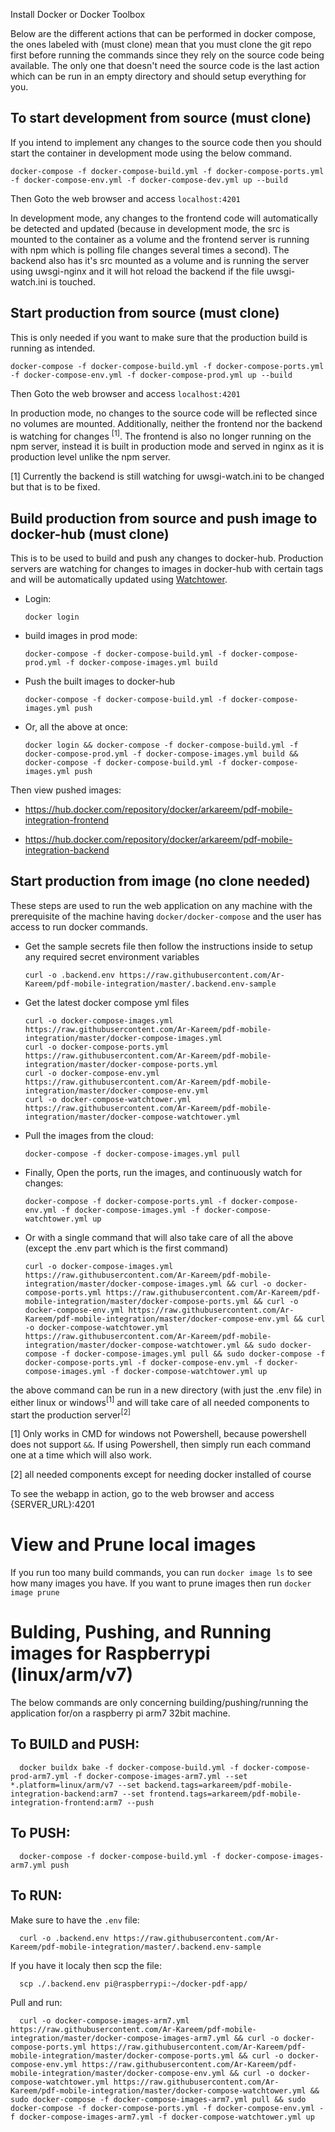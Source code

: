 Install Docker or Docker Toolbox




Below are the different actions that can be performed in docker compose, the ones labeled with (must clone) mean that you must clone the git repo first before running the commands since they rely on the source code being available. The only one that doesn't need the source code is the last action which can be run in an empty directory and should setup everything for you.

## To start development from source (must clone)

If you intend to implement any changes to the source code then you should start the container in development mode using the below command.

    docker-compose -f docker-compose-build.yml -f docker-compose-ports.yml -f docker-compose-env.yml -f docker-compose-dev.yml up --build

Then Goto the web browser and access `localhost:4201`

In development mode, any changes to the frontend code will automatically be detected and updated (because in development mode, the src is mounted to the container as a volume and the frontend server is running with npm which is polling file changes several times a second). The backend also has it's src mounted as a volume and is running the server using uwsgi-nginx and it will hot reload the backend if the file uwsgi-watch.ini is touched.

## Start production from source (must clone)

This is only needed if you want to make sure that the production build is running as intended.

    docker-compose -f docker-compose-build.yml -f docker-compose-ports.yml -f docker-compose-env.yml -f docker-compose-prod.yml up --build

Then Goto the web browser and access `localhost:4201`

In production mode, no changes to the source code will be reflected since no volumes are mounted. Additionally, neither the frontend nor the backend is watching for changes <sup>[1]</sup>. The frontend is also no longer running on the npm server, instead it is built in production mode and served in nginx as it is production level unlike the npm server.

[1] Currently the backend is still watching for uwsgi-watch.ini to be changed but that is to be fixed.

## Build production from source and push image to docker-hub (must clone)

This is to be used to build and push any changes to docker-hub. Production servers are watching for changes to images in docker-hub with certain tags and will be automatically updated using [Watchtower](https://github.com/containrrr/watchtower/).

- Login: 
        
      docker login

- build images in prod mode: 

      docker-compose -f docker-compose-build.yml -f docker-compose-prod.yml -f docker-compose-images.yml build

- Push the built images to docker-hub 

      docker-compose -f docker-compose-build.yml -f docker-compose-images.yml push

- Or, all the above at once:

      docker login && docker-compose -f docker-compose-build.yml -f docker-compose-prod.yml -f docker-compose-images.yml build && docker-compose -f docker-compose-build.yml -f docker-compose-images.yml push

Then view pushed images:

- https://hub.docker.com/repository/docker/arkareem/pdf-mobile-integration-frontend

- https://hub.docker.com/repository/docker/arkareem/pdf-mobile-integration-backend


## Start production from image (no clone needed)

These steps are used to run the web application on any machine with the prerequisite of the machine having `docker/docker-compose` and the user has access to run docker commands.

- Get the sample secrets file then follow the instructions inside to setup any required secret environment variables

      curl -o .backend.env https://raw.githubusercontent.com/Ar-Kareem/pdf-mobile-integration/master/.backend.env-sample

- Get the latest docker compose yml files
        
      curl -o docker-compose-images.yml https://raw.githubusercontent.com/Ar-Kareem/pdf-mobile-integration/master/docker-compose-images.yml
      curl -o docker-compose-ports.yml https://raw.githubusercontent.com/Ar-Kareem/pdf-mobile-integration/master/docker-compose-ports.yml
      curl -o docker-compose-env.yml https://raw.githubusercontent.com/Ar-Kareem/pdf-mobile-integration/master/docker-compose-env.yml
      curl -o docker-compose-watchtower.yml https://raw.githubusercontent.com/Ar-Kareem/pdf-mobile-integration/master/docker-compose-watchtower.yml

- Pull the images from the cloud: 
        
      docker-compose -f docker-compose-images.yml pull

- Finally, Open the ports, run the images, and continuously watch for changes:

      docker-compose -f docker-compose-ports.yml -f docker-compose-env.yml -f docker-compose-images.yml -f docker-compose-watchtower.yml up

- Or with a single command that will also take care of all the above (except the .env part which is the first command)

      curl -o docker-compose-images.yml https://raw.githubusercontent.com/Ar-Kareem/pdf-mobile-integration/master/docker-compose-images.yml && curl -o docker-compose-ports.yml https://raw.githubusercontent.com/Ar-Kareem/pdf-mobile-integration/master/docker-compose-ports.yml && curl -o docker-compose-env.yml https://raw.githubusercontent.com/Ar-Kareem/pdf-mobile-integration/master/docker-compose-env.yml && curl -o docker-compose-watchtower.yml https://raw.githubusercontent.com/Ar-Kareem/pdf-mobile-integration/master/docker-compose-watchtower.yml && sudo docker-compose -f docker-compose-images.yml pull && sudo docker-compose -f docker-compose-ports.yml -f docker-compose-env.yml -f docker-compose-images.yml -f docker-compose-watchtower.yml up

the above command can be run in a new directory (with just the .env file) in either linux or windows<sup>[1]</sup> and will take care of all needed components to start the production server<sup>[2]</sup>

[1] Only works in CMD for windows not Powershell, because powershell does not support `&&`. If using Powershell, then simply run each command one at a time which will also work.

[2] all needed components except for needing docker installed of course

To see the webapp in action, go to the web browser and access {SERVER_URL}:4201


# View and Prune local images

If you run too many build commands, you can run `docker image ls` to see how many images you have.
If you want to prune images then run `docker image prune`


# Bulding, Pushing, and Running images for Raspberrypi (linux/arm/v7)

The below commands are only concerning building/pushing/running the application for/on a raspberry pi arm7 32bit machine.

## To BUILD and PUSH:

      docker buildx bake -f docker-compose-build.yml -f docker-compose-prod-arm7.yml -f docker-compose-images-arm7.yml --set *.platform=linux/arm/v7 --set backend.tags=arkareem/pdf-mobile-integration-backend:arm7 --set frontend.tags=arkareem/pdf-mobile-integration-frontend:arm7 --push

## To PUSH:

      docker-compose -f docker-compose-build.yml -f docker-compose-images-arm7.yml push

## To RUN:

Make sure to have the `.env` file:

      curl -o .backend.env https://raw.githubusercontent.com/Ar-Kareem/pdf-mobile-integration/master/.backend.env-sample

If you have it localy then scp the file:

      scp ./.backend.env pi@raspberrypi:~/docker-pdf-app/

Pull and run:

      curl -o docker-compose-images-arm7.yml https://raw.githubusercontent.com/Ar-Kareem/pdf-mobile-integration/master/docker-compose-images-arm7.yml && curl -o docker-compose-ports.yml https://raw.githubusercontent.com/Ar-Kareem/pdf-mobile-integration/master/docker-compose-ports.yml && curl -o docker-compose-env.yml https://raw.githubusercontent.com/Ar-Kareem/pdf-mobile-integration/master/docker-compose-env.yml && curl -o docker-compose-watchtower.yml https://raw.githubusercontent.com/Ar-Kareem/pdf-mobile-integration/master/docker-compose-watchtower.yml && sudo docker-compose -f docker-compose-images-arm7.yml pull && sudo docker-compose -f docker-compose-ports.yml -f docker-compose-env.yml -f docker-compose-images-arm7.yml -f docker-compose-watchtower.yml up